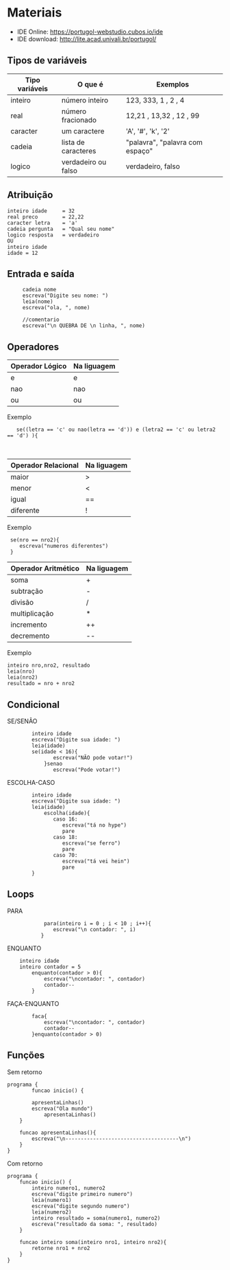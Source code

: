 # Materiais
 - IDE Online: https://portugol-webstudio.cubos.io/ide
 - IDE download: http://lite.acad.univali.br/portugol/

## Tipos de variáveis
Tipo variáveis| O que é               | Exemplos
------------- | -------------         |  -------------
inteiro       | número inteiro        | 123, 333, 1 , 2 , 4 
real          | número fracionado     | 12,21 , 13,32 , 12 , 99
caracter      | um caractere          | 'A', '#', 'k', '2'
cadeia        | lista de caracteres   | "palavra", "palavra com espaço"
logico        | verdadeiro ou falso   |  verdadeiro, falso


## Atribuição
```
inteiro idade     = 32
real preco        = 22,22
caracter letra    = 'a'
cadeia pergunta   = "Qual seu nome"
logico resposta   = verdadeiro
OU
inteiro idade
idade = 12
```

## Entrada e saída

```
     cadeia nome 
     escreva("Digite seu nome: ")
     leia(nome)
     escreva("ola, ", nome)
  
     //comentario
     escreva("\n QUEBRA DE \n linha, ", nome)
```

## Operadores
Operador Lógico | Na liguagem
-------------   | -------------       
e               | e
nao             | nao
ou              | ou

Exemplo
```
   se((letra == 'c' ou nao(letra == 'd')) e (letra2 == 'c' ou letra2 == 'd') ){
```
<br />

Operador Relacional | Na liguagem
-------------       | -------------       
maior               | >
menor               | <
igual               | ==
diferente           | !

Exemplo
```
 se(nro == nro2){ 
 	escreva("numeros diferentes")
 }
```


Operador Aritmético  | Na liguagem
-------------        | -------------       
soma                 | +
subtração            | -
divisão              | /
multiplicação        | *
incremento           | ++
decremento           | --

Exemplo
```
inteiro nro,nro2, resultado
leia(nro)
leia(nro2)
resultado = nro + nro2
```


## Condicional

SE/SENÃO 
```
	    inteiro idade 
	    escreva("Digite sua idade: ")
	    leia(idade)
	    se(idade < 16){
               escreva("NÃO pode votar!")
            }senao
               escreva("Pode votar!")
```

ESCOLHA-CASO
```
	    inteiro idade 
	    escreva("Digite sua idade: ")
	    leia(idade)
            escolha(idade){
               caso 16:
                  escreva("tá no hype")
                  pare
               caso 18:
                  escreva("se ferro")
                  pare
               caso 70:
                  escreva("tá vei hein")
                  pare
        }
```


## Loops

PARA
```	 
            para(inteiro i = 0 ; i < 10 ; i++){
               escreva("\n contador: ", i)
           }
```

ENQUANTO
```
	inteiro idade 
	inteiro contador = 5
        enquanto(contador > 0){
            escreva("\ncontador: ", contador)
            contador--
        }
```

FAÇA-ENQUANTO
```
        faca{
            escreva("\ncontador: ", contador)
            contador--
        }enquanto(contador > 0)
```

## Funções 

Sem retorno
```
programa {
    	funcao inicio() {
	 
	    apresentaLinhas()
	    escreva("Ola mundo")
            apresentaLinhas()
	}

	funcao apresentaLinhas(){
	    escreva("\n-------------------------------------\n")
	}
}
```

Com retorno 
```
programa {
	funcao inicio() {
	    inteiro numero1, numero2
	    escreva("digite primeiro numero")
	    leia(numero1)
	    escreva("digite segundo numero")
	    leia(numero2)
	    inteiro resultado = soma(numero1, numero2)
	    escreva("resultado da soma: ", resultado)
	}
	
	funcao inteiro soma(inteiro nro1, inteiro nro2){
	    retorne nro1 + nro2
	}
}
```
